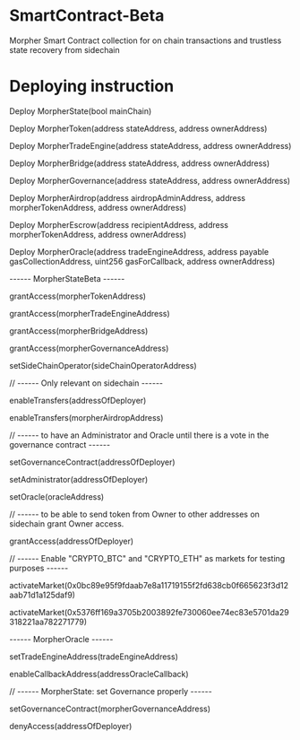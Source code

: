 # SmartContract-Beta
Morpher Smart Contract collection for on chain transactions and trustless state recovery from sidechain

# Deploying instruction

Deploy MorpherState(bool mainChain)

Deploy MorpherToken(address stateAddress, address ownerAddress)

Deploy MorpherTradeEngine(address stateAddress, address ownerAddress)

Deploy MorpherBridge(address stateAddress, address ownerAddress)

Deploy MorpherGovernance(address stateAddress, address ownerAddress)

Deploy MorpherAirdrop(address airdropAdminAddress, address morpherTokenAddress, address ownerAddress)

Deploy MorpherEscrow(address recipientAddress, address morpherTokenAddress, address ownerAddress)

Deploy MorpherOracle(address tradeEngineAddress, address payable gasCollectionAddress, uint256 gasForCallback, address ownerAddress)

------ MorpherStateBeta ------ 

grantAccess(morpherTokenAddress)

grantAccess(morpherTradeEngineAddress)

grantAccess(morpherBridgeAddress)

grantAccess(morpherGovernanceAddress)

setSideChainOperator(sideChainOperatorAddress)

// ------ Only relevant on sidechain ------ 

enableTransfers(addressOfDeployer)

enableTransfers(morpherAirdropAddress)

// ------ to have an Administrator and Oracle until there is a vote in the governance contract ------ 

setGovernanceContract(addressOfDeployer)

setAdministrator(addressOfDeployer)

setOracle(oracleAddress)

// ------ to be able to send token from Owner to other addresses on sidechain grant Owner access.

grantAccess(addressOfDeployer)

// ------ Enable "CRYPTO_BTC" and "CRYPTO_ETH" as markets for testing purposes ------ 

activateMarket(0x0bc89e95f9fdaab7e8a11719155f2fd638cb0f665623f3d12aab71d1a125daf9)

activateMarket(0x5376ff169a3705b2003892fe730060ee74ec83e5701da29318221aa782271779)

------ MorpherOracle ------ 

setTradeEngineAddress(tradeEngineAddress)

enableCallbackAddress(addressOracleCallback)

// ------ MorpherState: set Governance properly ------ 

setGovernanceContract(morpherGovernanceAddress)

denyAccess(addressOfDeployer)
